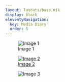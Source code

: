 ```yaml
---
layout: layouts/base.njk
display: block
eleventyNavigation:
  key: Media Diary
  order: 5
---
```



<div class="gallery gallery-cols-3">
    <figure>
        <img src="/public/img/bryce-canyon.png" alt="Image 1">
        <figcaption>Image 1</figcaption>
    </figure>
    <figure>
        <a href="/public/img/capitol-reef.png"><img src="/public/img/capitol-reef.png" alt="Image 2">
        <figcaption>Image 2</figcaption></a>
    </figure>
    <figure>
        <img src="/public/img/central-park-spring.png" alt="Image 3">
    </figure>
</div>